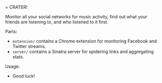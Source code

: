 = CRATER!

Monitor all your social networks for music activity, find out what your friends are listening to, and who listened to it first.

Parts:

- `extension/` contains a Chrome extension for monitoring Facebook and Twitter streams.
- `server/` contains a Sinatra server for spidering links and aggregating stats.

Usage:

- Good luck!

